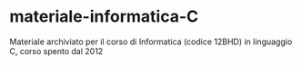 # materiale-informatica-C
Materiale archiviato per il corso di Informatica (codice 12BHD) in linguaggio C, corso spento dal 2012
